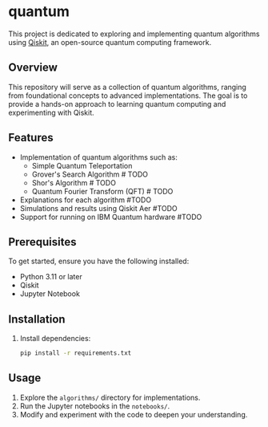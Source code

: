 # quantum

This project is dedicated to exploring and implementing quantum algorithms using [Qiskit](https://docs.quantum.ibm.com/guides), an open-source quantum computing framework.

## Overview

This repository will serve as a collection of quantum algorithms, ranging from foundational concepts to advanced implementations. The goal is to provide a hands-on approach to learning quantum computing and experimenting with Qiskit.

## Features

- Implementation of quantum algorithms such as:
    - Simple Quantum Teleportation
    - Grover's Search Algorithm # TODO
    - Shor's Algorithm # TODO
    - Quantum Fourier Transform (QFT) # TODO
- Explanations for each algorithm #TODO
- Simulations and results using Qiskit Aer #TODO
- Support for running on IBM Quantum hardware #TODO

## Prerequisites

To get started, ensure you have the following installed:

- Python 3.11 or later
- Qiskit
- Jupyter Notebook

## Installation

1. Install dependencies:
     ```bash
     pip install -r requirements.txt
     ```

## Usage

1. Explore the `algorithms/` directory for implementations.
2. Run the Jupyter notebooks in the `notebooks/`.
3. Modify and experiment with the code to deepen your understanding.


